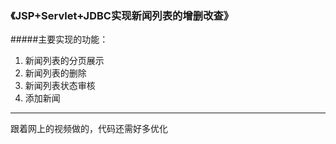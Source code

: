### 《JSP+Servlet+JDBC实现新闻列表的增删改查》

#####主要实现的功能：

1.   新闻列表的分页展示
2.   新闻列表的删除
3.   新闻列表状态审核
4.   添加新闻

------
跟着网上的视频做的，代码还需好多优化
